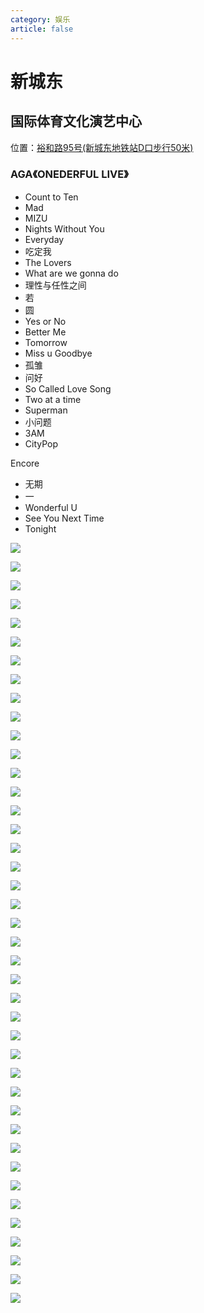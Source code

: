```yaml
---
category: 娱乐
article: false
---
```


# 新城东

## 国际体育文化演艺中心

<i class="fa-solid fa-location-dot"></i> 位置：<a href="https://ditu.amap.com/place/B0FFIIJZ6B" target="_blank">裕和路95号(新城东地铁站D口步行50米)</a>

### AGA《ONEDERFUL LIVE》

- Count to Ten
- Mad
- MIZU
- Nights Without You
- Everyday
- 吃定我
- The Lovers
- What are we gonna do
- 理性与任性之间
- 若
- 圆
- Yes or No
- Better Me
- Tomorrow
- Miss u Goodbye
- 孤雏
- 问好
- So Called Love Song
- Two at a time
- Superman
- 小问题
- 3AM
- CityPop

Encore

- 无期
- 一
- Wonderful U
- See You Next Time
- Tonight

![](https://img.sherry4869.com/blog/life/play/china/guangdong/foshan/sd/xcd/gjty/aga-onederful/img.jpg)

![](https://img.sherry4869.com/blog/life/play/china/guangdong/foshan/sd/xcd/gjty/aga-onederful/img_3.jpg)

![](https://img.sherry4869.com/blog/life/play/china/guangdong/foshan/sd/xcd/gjty/aga-onederful/img_4.jpg)

![](https://img.sherry4869.com/blog/life/play/china/guangdong/foshan/sd/xcd/gjty/aga-onederful/img_5.jpg)

![](https://img.sherry4869.com/blog/life/play/china/guangdong/foshan/sd/xcd/gjty/aga-onederful/img_6.jpg)

![](https://img.sherry4869.com/blog/life/play/china/guangdong/foshan/sd/xcd/gjty/aga-onederful/img_7.jpg)

![](https://img.sherry4869.com/blog/life/play/china/guangdong/foshan/sd/xcd/gjty/aga-onederful/img_8.jpg)

![](https://img.sherry4869.com/blog/life/play/china/guangdong/foshan/sd/xcd/gjty/aga-onederful/img_9.jpg)

![](https://img.sherry4869.com/blog/life/play/china/guangdong/foshan/sd/xcd/gjty/aga-onederful/img_10.jpg)

![](https://img.sherry4869.com/blog/life/play/china/guangdong/foshan/sd/xcd/gjty/aga-onederful/img_11.jpg)

![](https://img.sherry4869.com/blog/life/play/china/guangdong/foshan/sd/xcd/gjty/aga-onederful/img_12.jpg)

![](https://img.sherry4869.com/blog/life/play/china/guangdong/foshan/sd/xcd/gjty/aga-onederful/img_13.jpg)

![](https://img.sherry4869.com/blog/life/play/china/guangdong/foshan/sd/xcd/gjty/aga-onederful/img_14.jpg)

![](https://img.sherry4869.com/blog/life/play/china/guangdong/foshan/sd/xcd/gjty/aga-onederful/img_15.jpg)

![](https://img.sherry4869.com/blog/life/play/china/guangdong/foshan/sd/xcd/gjty/aga-onederful/img_16.jpg)

![](https://img.sherry4869.com/blog/life/play/china/guangdong/foshan/sd/xcd/gjty/aga-onederful/img_17.jpg)

![](https://img.sherry4869.com/blog/life/play/china/guangdong/foshan/sd/xcd/gjty/aga-onederful/img_18.jpg)

![](https://img.sherry4869.com/blog/life/play/china/guangdong/foshan/sd/xcd/gjty/aga-onederful/img_2.jpg)

![](https://img.sherry4869.com/blog/life/play/china/guangdong/foshan/sd/xcd/gjty/aga-onederful/img_19.jpg)

![](https://img.sherry4869.com/blog/life/play/china/guangdong/foshan/sd/xcd/gjty/aga-onederful/img_20.jpg)

![](https://img.sherry4869.com/blog/life/play/china/guangdong/foshan/sd/xcd/gjty/aga-onederful/img_21.jpg)

![](https://img.sherry4869.com/blog/life/play/china/guangdong/foshan/sd/xcd/gjty/aga-onederful/img_22.jpg)

![](https://img.sherry4869.com/blog/life/play/china/guangdong/foshan/sd/xcd/gjty/aga-onederful/img_23.jpg)

![](https://img.sherry4869.com/blog/life/play/china/guangdong/foshan/sd/xcd/gjty/aga-onederful/img_24.jpg)

![](https://img.sherry4869.com/blog/life/play/china/guangdong/foshan/sd/xcd/gjty/aga-onederful/img_25.jpg)

![](https://img.sherry4869.com/blog/life/play/china/guangdong/foshan/sd/xcd/gjty/aga-onederful/img_26.jpg)

![](https://img.sherry4869.com/blog/life/play/china/guangdong/foshan/sd/xcd/gjty/aga-onederful/img_27.jpg)

![](https://img.sherry4869.com/blog/life/play/china/guangdong/foshan/sd/xcd/gjty/aga-onederful/img_28.jpg)

![](https://img.sherry4869.com/blog/life/play/china/guangdong/foshan/sd/xcd/gjty/aga-onederful/img_29.jpg)

![](https://img.sherry4869.com/blog/life/play/china/guangdong/foshan/sd/xcd/gjty/aga-onederful/img_30.jpg)

![](https://img.sherry4869.com/blog/life/play/china/guangdong/foshan/sd/xcd/gjty/aga-onederful/img_31.jpg)

![](https://img.sherry4869.com/blog/life/play/china/guangdong/foshan/sd/xcd/gjty/aga-onederful/img_32.jpg)

![](https://img.sherry4869.com/blog/life/play/china/guangdong/foshan/sd/xcd/gjty/aga-onederful/img_33.jpg)

![](https://img.sherry4869.com/blog/life/play/china/guangdong/foshan/sd/xcd/gjty/aga-onederful/img_34.jpg)

![](https://img.sherry4869.com/blog/life/play/china/guangdong/foshan/sd/xcd/gjty/aga-onederful/img_35.jpg)

![](https://img.sherry4869.com/blog/life/play/china/guangdong/foshan/sd/xcd/gjty/aga-onederful/img_36.jpg)

![](https://img.sherry4869.com/blog/life/play/china/guangdong/foshan/sd/xcd/gjty/aga-onederful/img_37.jpg)

![](https://img.sherry4869.com/blog/life/play/china/guangdong/foshan/sd/xcd/gjty/aga-onederful/img_38.jpg)

![](https://img.sherry4869.com/blog/life/play/china/guangdong/foshan/sd/xcd/gjty/aga-onederful/img_39.jpg)

![](https://img.sherry4869.com/blog/life/play/china/guangdong/foshan/sd/xcd/gjty/aga-onederful/img_40.jpg)

![](https://img.sherry4869.com/blog/life/play/china/guangdong/foshan/sd/xcd/gjty/aga-onederful/img_41.jpg)